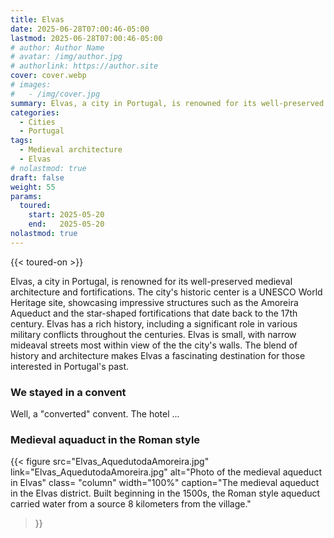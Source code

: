```yaml
---
title: Elvas
date: 2025-06-28T07:00:46-05:00
lastmod: 2025-06-28T07:00:46-05:00
# author: Author Name
# avatar: /img/author.jpg
# authorlink: https://author.site
cover: cover.webp
# images:
#   - /img/cover.jpg
summary: Elvas, a city in Portugal, is renowned for its well-preserved medieval architecture and fortifications. The city's historic center is a UNESCO World Heritage site, showcasing impressive structures such as the Amoreira Aqueduct and the star-shaped fortifications that date back to the 17th century.
categories:
  - Cities
  - Portugal
tags:
  - Medieval architecture
  - Elvas
# nolastmod: true
draft: false
weight: 55
params:
  toured:  
    start: 2025-05-20
    end:   2025-05-20
nolastmod: true    
---
```

{{< toured-on >}}  

Elvas, a city in Portugal, is renowned for its well-preserved medieval architecture and fortifications. The city's historic center is a UNESCO World Heritage site, showcasing impressive structures such as the Amoreira Aqueduct and the star-shaped fortifications that date back to the 17th century. Elvas has a rich history, including a significant role in various military conflicts throughout the centuries. Elvas is small, with narrow mideaval streets most within view of the the city's walls. The blend of history and architecture makes Elvas a fascinating destination for those interested in Portugal's past.

### We stayed in a convent
Well, a "converted" convent. The hotel ...

### Medieval aquaduct in the Roman style


{{< figure 
  src="Elvas_AquedutodaAmoreira.jpg"
  link="Elvas_AquedutodaAmoreira.jpg"
  alt="Photo of the medieval aqueduct in Elvas"
  class= "column"
  width="100%"
  caption="The medieval aqueduct in the Elvas district. Built beginning in the 1500s, the Roman style aqueduct carried water from a source 8 kilometers from the village." 
  >}}


